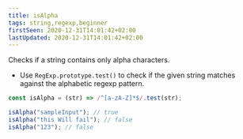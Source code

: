 ```yaml
---
title: isAlpha
tags: string,regexp,beginner
firstSeen: 2020-12-31T14:01:42+02:00
lastUpdated: 2020-12-31T14:01:42+02:00
---
```


Checks if a string contains only alpha characters.

- Use `RegExp.prototype.test()` to check if the given string matches against the alphabetic regexp pattern.

```js
const isAlpha = (str) => /^[a-zA-Z]*$/.test(str);
```

```js
isAlpha("sampleInput"); // true
isAlpha("this Will fail"); // false
isAlpha("123"); // false
```
